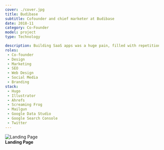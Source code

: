 ```yaml
---
cover: ./cover.jpg
title: Budibase
subtitle: Cofounder and chief marketer at Budibase
date: 2018-11
category: Co-Founder
model: project
type: Technology

description: Building SaaS apps was a huge pain, filled with repetition and long dev times. So we created Budibase. Budibase reduces repetition and speeds up the development process by 50-70%, helping Makers save time, take chances and inject life into their SaaS ideas.
roles:
 - Co-founder
 - Design
 - Marketing
 - SEO
 - Web Design
 - Social Media
 - Branding
stack:
 - Hugo
 - Illustrator
 - Ahrefs
 - Screaming Frog
 - Mailgun
 - Google Data Studio
 - Google Search Console
 - Twitter
---
```


<div class="ui-screenshot">
	<img alt="Landing Page" src="./landing.png" title="Landing Page" />
</div>
<figcaption>
	<strong>Landing Page</strong> 
</figcaption>
